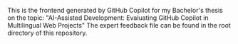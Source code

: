 This is the frontend generated by GitHub Copilot for my Bachelor's thesis on the topic: "AI-Assisted Development: Evaluating GitHub Copilot in Multilingual Web Projects" The expert feedback file can be found in the root directory of this repository.
